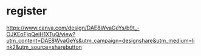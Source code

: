 # register
https://www.canva.com/design/DAE8WvaGeYs/b9t_-OJKEoFjqQeiH1XTuQ/view?utm_content=DAE8WvaGeYs&utm_campaign=designshare&utm_medium=link2&utm_source=sharebutton
